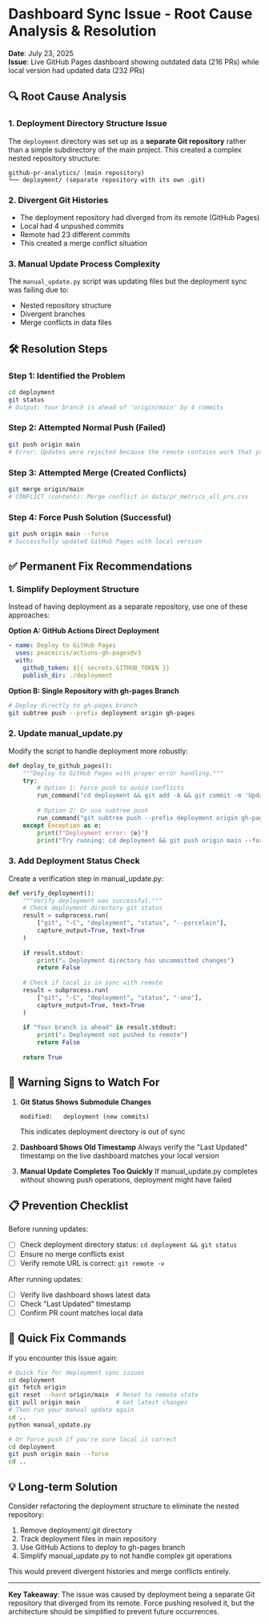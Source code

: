 # Dashboard Sync Issue - Root Cause Analysis & Resolution

**Date**: July 23, 2025  
**Issue**: Live GitHub Pages dashboard showing outdated data (216 PRs) while local version had updated data (232 PRs)

## 🔍 Root Cause Analysis

### 1. **Deployment Directory Structure Issue**
The `deployment` directory was set up as a **separate Git repository** rather than a simple subdirectory of the main project. This created a complex nested repository structure:

```
github-pr-analytics/ (main repository)
└── deployment/ (separate repository with its own .git)
```

### 2. **Divergent Git Histories**
- The deployment repository had diverged from its remote (GitHub Pages)
- Local had 4 unpushed commits
- Remote had 23 different commits
- This created a merge conflict situation

### 3. **Manual Update Process Complexity**
The `manual_update.py` script was updating files but the deployment sync was failing due to:
- Nested repository structure
- Divergent branches
- Merge conflicts in data files

## 🛠️ Resolution Steps

### Step 1: Identified the Problem
```bash
cd deployment
git status
# Output: Your branch is ahead of 'origin/main' by 4 commits
```

### Step 2: Attempted Normal Push (Failed)
```bash
git push origin main
# Error: Updates were rejected because the remote contains work that you do not have locally
```

### Step 3: Attempted Merge (Created Conflicts)
```bash
git merge origin/main
# CONFLICT (content): Merge conflict in data/pr_metrics_all_prs.csv
```

### Step 4: Force Push Solution (Successful)
```bash
git push origin main --force
# Successfully updated GitHub Pages with local version
```

## ✅ Permanent Fix Recommendations

### 1. **Simplify Deployment Structure**
Instead of having deployment as a separate repository, use one of these approaches:

**Option A: GitHub Actions Direct Deployment**
```yaml
- name: Deploy to GitHub Pages
  uses: peaceiris/actions-gh-pages@v3
  with:
    github_token: ${{ secrets.GITHUB_TOKEN }}
    publish_dir: ./deployment
```

**Option B: Single Repository with gh-pages Branch**
```bash
# Deploy directly to gh-pages branch
git subtree push --prefix deployment origin gh-pages
```

### 2. **Update manual_update.py**
Modify the script to handle deployment more robustly:

```python
def deploy_to_github_pages():
    """Deploy to GitHub Pages with proper error handling."""
    try:
        # Option 1: Force push to avoid conflicts
        run_command("cd deployment && git add -A && git commit -m 'Update' && git push origin main --force")
        
        # Option 2: Or use subtree push
        run_command("git subtree push --prefix deployment origin gh-pages")
    except Exception as e:
        print(f"Deployment error: {e}")
        print("Try running: cd deployment && git push origin main --force")
```

### 3. **Add Deployment Status Check**
Create a verification step in manual_update.py:

```python
def verify_deployment():
    """Verify deployment was successful."""
    # Check deployment directory git status
    result = subprocess.run(
        ["git", "-C", "deployment", "status", "--porcelain"],
        capture_output=True, text=True
    )
    
    if result.stdout:
        print("⚠️ Deployment directory has uncommitted changes")
        return False
    
    # Check if local is in sync with remote
    result = subprocess.run(
        ["git", "-C", "deployment", "status", "-uno"],
        capture_output=True, text=True
    )
    
    if "Your branch is ahead" in result.stdout:
        print("⚠️ Deployment not pushed to remote")
        return False
    
    return True
```

## 🚨 Warning Signs to Watch For

1. **Git Status Shows Submodule Changes**
   ```
   modified:   deployment (new commits)
   ```
   This indicates deployment directory is out of sync

2. **Dashboard Shows Old Timestamp**
   Always verify the "Last Updated" timestamp on the live dashboard matches your local version

3. **Manual Update Completes Too Quickly**
   If manual_update.py completes without showing push operations, deployment might have failed

## 📋 Prevention Checklist

Before running updates:
- [ ] Check deployment directory status: `cd deployment && git status`
- [ ] Ensure no merge conflicts exist
- [ ] Verify remote URL is correct: `git remote -v`

After running updates:
- [ ] Verify live dashboard shows latest data
- [ ] Check "Last Updated" timestamp
- [ ] Confirm PR count matches local data

## 🔧 Quick Fix Commands

If you encounter this issue again:

```bash
# Quick fix for deployment sync issues
cd deployment
git fetch origin
git reset --hard origin/main  # Reset to remote state
git pull origin main          # Get latest changes
# Then run your manual update again
cd ..
python manual_update.py

# Or force push if you're sure local is correct
cd deployment
git push origin main --force
cd ..
```

## 💡 Long-term Solution

Consider refactoring the deployment structure to eliminate the nested repository:

1. Remove deployment/.git directory
2. Track deployment files in main repository
3. Use GitHub Actions to deploy to gh-pages branch
4. Simplify manual_update.py to not handle complex git operations

This would prevent divergent histories and merge conflicts entirely.

---

**Key Takeaway**: The issue was caused by deployment being a separate Git repository that diverged from its remote. Force pushing resolved it, but the architecture should be simplified to prevent future occurrences.
